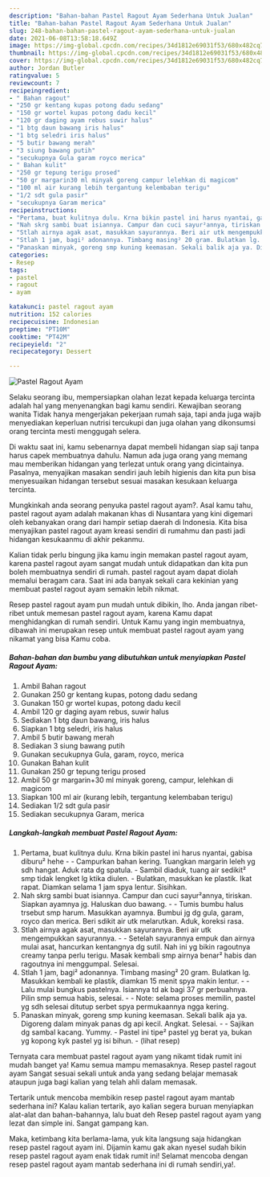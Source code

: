 ```yaml
---
description: "Bahan-bahan Pastel Ragout Ayam Sederhana Untuk Jualan"
title: "Bahan-bahan Pastel Ragout Ayam Sederhana Untuk Jualan"
slug: 248-bahan-bahan-pastel-ragout-ayam-sederhana-untuk-jualan
date: 2021-06-08T13:58:18.649Z
image: https://img-global.cpcdn.com/recipes/34d1812e69031f53/680x482cq70/pastel-ragout-ayam-foto-resep-utama.jpg
thumbnail: https://img-global.cpcdn.com/recipes/34d1812e69031f53/680x482cq70/pastel-ragout-ayam-foto-resep-utama.jpg
cover: https://img-global.cpcdn.com/recipes/34d1812e69031f53/680x482cq70/pastel-ragout-ayam-foto-resep-utama.jpg
author: Jordan Butler
ratingvalue: 5
reviewcount: 7
recipeingredient:
- " Bahan ragout"
- "250 gr kentang kupas potong dadu sedang"
- "150 gr wortel kupas potong dadu kecil"
- "120 gr daging ayam rebus suwir halus"
- "1 btg daun bawang iris halus"
- "1 btg seledri iris halus"
- "5 butir bawang merah"
- "3 siung bawang putih"
- "secukupnya Gula garam royco merica"
- " Bahan kulit"
- "250 gr tepung terigu prosed"
- "50 gr margarin30 ml minyak goreng campur lelehkan di magicom"
- "100 ml air kurang lebih tergantung kelembaban terigu"
- "1/2 sdt gula pasir"
- "secukupnya Garam merica"
recipeinstructions:
- "Pertama, buat kulitnya dulu. Krna bikin pastel ini harus nyantai, gabisa diburu² hehe  Campurkan bahan kering. Tuangkan margarin leleh yg sdh hangat. Aduk rata dg spatula. Sambil diaduk, tuang air sedikit² smp tidak lengket lg ktika diulen. Bulatkan, masukkan ke plastik. Ikat rapat. Diamkan selama 1 jam spya lentur. Sisihkan."
- "Nah skrg sambi buat isiannya. Campur dan cuci sayur²annya, tiriskan. Siapkan ayamnya jg. Haluskan duo bawang.  Tumis bumbu halus trsebut smp harum. Masukkan ayamnya. Bumbui jg dg gula, garam, royco dan merica. Beri sdikit air utk melarutkan. Aduk, koreksi rasa."
- "Stlah airnya agak asat, masukkan sayurannya. Beri air utk mengempukkan sayurannya.  Setelah sayurannya empuk dan airnya mulai asat, hancurkan kentangnya dg sutil. Nah ini yg bikin ragoutnya creamy tanpa perlu terigu. Masak kembali smp airnya benar² habis dan ragoutnya ini menggumpal. Selesai."
- "Stlah 1 jam, bagi² adonannya. Timbang masing² 20 gram. Bulatkan lg. Masukkan kembali ke plastik, diamkan 15 menit spya makin lentur.  Lalu mulai bungkus pastelnya. Isiannya td ak bagi 37 gr perbuahnya. Pilin smp semua habis, selesai.  Note: selama proses memilin, pastel yg sdh selesai ditutup serbet spya permukaannya ngga kering."
- "Panaskan minyak, goreng smp kuning keemasan. Sekali balik aja ya. Digoreng dalam minyak panas dg api kecil. Angkat. Selesai.  Sajikan dg sambal kacang. Yummy. Pastel ini tipe² pastel yg berat ya, bukan yg kopong kyk pastel yg isi bihun.           (lihat resep)"
categories:
- Resep
tags:
- pastel
- ragout
- ayam

katakunci: pastel ragout ayam 
nutrition: 152 calories
recipecuisine: Indonesian
preptime: "PT10M"
cooktime: "PT42M"
recipeyield: "2"
recipecategory: Dessert

---
```



![Pastel Ragout Ayam](https://img-global.cpcdn.com/recipes/34d1812e69031f53/680x482cq70/pastel-ragout-ayam-foto-resep-utama.jpg)

Selaku seorang ibu, mempersiapkan olahan lezat kepada keluarga tercinta adalah hal yang menyenangkan bagi kamu sendiri. Kewajiban seorang  wanita Tidak hanya mengerjakan pekerjaan rumah saja, tapi anda juga wajib menyediakan keperluan nutrisi tercukupi dan juga olahan yang dikonsumsi orang tercinta mesti menggugah selera.

Di waktu  saat ini, kamu sebenarnya dapat membeli hidangan siap saji tanpa harus capek membuatnya dahulu. Namun ada juga orang yang memang mau memberikan hidangan yang terlezat untuk orang yang dicintainya. Pasalnya, menyajikan masakan sendiri jauh lebih higienis dan kita pun bisa menyesuaikan hidangan tersebut sesuai masakan kesukaan keluarga tercinta. 



Mungkinkah anda seorang penyuka pastel ragout ayam?. Asal kamu tahu, pastel ragout ayam adalah makanan khas di Nusantara yang kini digemari oleh kebanyakan orang dari hampir setiap daerah di Indonesia. Kita bisa menyajikan pastel ragout ayam kreasi sendiri di rumahmu dan pasti jadi hidangan kesukaanmu di akhir pekanmu.

Kalian tidak perlu bingung jika kamu ingin memakan pastel ragout ayam, karena pastel ragout ayam sangat mudah untuk didapatkan dan kita pun boleh membuatnya sendiri di rumah. pastel ragout ayam dapat diolah memalui beragam cara. Saat ini ada banyak sekali cara kekinian yang membuat pastel ragout ayam semakin lebih nikmat.

Resep pastel ragout ayam pun mudah untuk dibikin, lho. Anda jangan ribet-ribet untuk memesan pastel ragout ayam, karena Kamu dapat menghidangkan di rumah sendiri. Untuk Kamu yang ingin membuatnya, dibawah ini merupakan resep untuk membuat pastel ragout ayam yang nikamat yang bisa Kamu coba.

<!--inarticleads1-->

##### Bahan-bahan dan bumbu yang dibutuhkan untuk menyiapkan Pastel Ragout Ayam:

1. Ambil  Bahan ragout
1. Gunakan 250 gr kentang kupas, potong dadu sedang
1. Gunakan 150 gr wortel kupas, potong dadu kecil
1. Ambil 120 gr daging ayam rebus, suwir halus
1. Sediakan 1 btg daun bawang, iris halus
1. Siapkan 1 btg seledri, iris halus
1. Ambil 5 butir bawang merah
1. Sediakan 3 siung bawang putih
1. Gunakan secukupnya Gula, garam, royco, merica
1. Gunakan  Bahan kulit
1. Gunakan 250 gr tepung terigu prosed
1. Ambil 50 gr margarin+30 ml minyak goreng, campur, lelehkan di magicom
1. Siapkan 100 ml air (kurang lebih, tergantung kelembaban terigu)
1. Sediakan 1/2 sdt gula pasir
1. Sediakan secukupnya Garam, merica




<!--inarticleads2-->

##### Langkah-langkah membuat Pastel Ragout Ayam:

1. Pertama, buat kulitnya dulu. Krna bikin pastel ini harus nyantai, gabisa diburu² hehe -  - Campurkan bahan kering. Tuangkan margarin leleh yg sdh hangat. Aduk rata dg spatula. - Sambil diaduk, tuang air sedikit² smp tidak lengket lg ktika diulen. - Bulatkan, masukkan ke plastik. Ikat rapat. Diamkan selama 1 jam spya lentur. Sisihkan.
1. Nah skrg sambi buat isiannya. Campur dan cuci sayur²annya, tiriskan. Siapkan ayamnya jg. Haluskan duo bawang. -  - Tumis bumbu halus trsebut smp harum. Masukkan ayamnya. Bumbui jg dg gula, garam, royco dan merica. Beri sdikit air utk melarutkan. Aduk, koreksi rasa.
1. Stlah airnya agak asat, masukkan sayurannya. Beri air utk mengempukkan sayurannya. -  - Setelah sayurannya empuk dan airnya mulai asat, hancurkan kentangnya dg sutil. Nah ini yg bikin ragoutnya creamy tanpa perlu terigu. Masak kembali smp airnya benar² habis dan ragoutnya ini menggumpal. Selesai.
1. Stlah 1 jam, bagi² adonannya. Timbang masing² 20 gram. Bulatkan lg. Masukkan kembali ke plastik, diamkan 15 menit spya makin lentur. -  - Lalu mulai bungkus pastelnya. Isiannya td ak bagi 37 gr perbuahnya. Pilin smp semua habis, selesai. -  - Note: selama proses memilin, pastel yg sdh selesai ditutup serbet spya permukaannya ngga kering.
1. Panaskan minyak, goreng smp kuning keemasan. Sekali balik aja ya. Digoreng dalam minyak panas dg api kecil. Angkat. Selesai. -  - Sajikan dg sambal kacang. Yummy. - Pastel ini tipe² pastel yg berat ya, bukan yg kopong kyk pastel yg isi bihun. -           (lihat resep)




Ternyata cara membuat pastel ragout ayam yang nikamt tidak rumit ini mudah banget ya! Kamu semua mampu memasaknya. Resep pastel ragout ayam Sangat sesuai sekali untuk anda yang sedang belajar memasak ataupun juga bagi kalian yang telah ahli dalam memasak.

Tertarik untuk mencoba membikin resep pastel ragout ayam mantab sederhana ini? Kalau kalian tertarik, ayo kalian segera buruan menyiapkan alat-alat dan bahan-bahannya, lalu buat deh Resep pastel ragout ayam yang lezat dan simple ini. Sangat gampang kan. 

Maka, ketimbang kita berlama-lama, yuk kita langsung saja hidangkan resep pastel ragout ayam ini. Dijamin kamu gak akan nyesel sudah bikin resep pastel ragout ayam enak tidak rumit ini! Selamat mencoba dengan resep pastel ragout ayam mantab sederhana ini di rumah sendiri,ya!.

